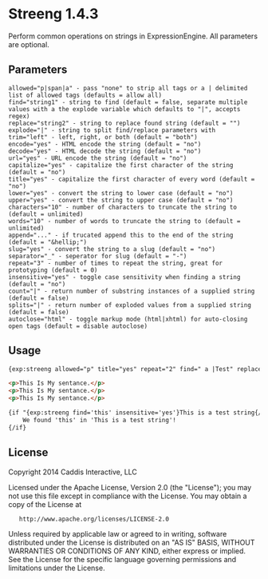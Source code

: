 # Streeng 1.4.3

Perform common operations on strings in ExpressionEngine. All parameters are optional.

## Parameters

	allowed="p|span|a" - pass "none" to strip all tags or a | delimited list of allowed tags (defaults = allow all)
	find="string1" - string to find (default = false, separate multiple values with a the explode variable which defaults to "|", accepts regex)
	replace="string2" - string to replace found string (default = "")
	explode="|" - string to split find/replace parameters with
	trim="left" - left, right, or both (default = "both")
	encode="yes" - HTML encode the string (default = "no")
	decode="yes" - HTML decode the string (default = "no")
	url="yes" - URL encode the string (default = "no")
	capitalize="yes" - capitalize the first character of the string (default = "no")
	title="yes" - capitalize the first character of every word (default = "no")
	lower="yes" - convert the string to lower case (default = "no")
	upper="yes" - convert the string to upper case (default = "no")
	characters="10" - number of characters to truncate the string to (default = unlimited)
	words="10" - number of words to truncate the string to (default = unlimited)
	append="..." - if trucated append this to the end of the string (default = "&hellip;")
	slug="yes" - convert the string to a slug (default = "no")
	separator="_" - seperator for slug (default = "-")
	repeat="3" - number of times to repeat the string, great for prototyping (default = 0)
	insensitive="yes" - toggle case sensitivity when finding a string (default = "no")
	count="|" - return number of substring instances of a supplied string (default = false)
	splits="|" - return number of exploded values from a supplied string (default = false)
	autoclose="html" - toggle markup mode (html|xhtml) for auto-closing open tags (default = disable autoclose)

## Usage

```html
{exp:streeng allowed="p" title="yes" repeat="2" find=" a |Test" replace=" my |sentance"}  <p><b>This</b> is a <a href="#">test</a>.</p>{/exp:streeng}

<p>This Is My sentance.</p>
<p>This Is My sentance.</p>
<p>This Is My sentance.</p>

{if "{exp:streeng find='this' insensitive='yes'}This is a test string{/exp:streeng}"}
	We found 'this' in 'This is a test string'!
{/if}
```

## License

Copyright 2014 Caddis Interactive, LLC

   Licensed under the Apache License, Version 2.0 (the "License");
   you may not use this file except in compliance with the License.
   You may obtain a copy of the License at

       http://www.apache.org/licenses/LICENSE-2.0

   Unless required by applicable law or agreed to in writing, software
   distributed under the License is distributed on an "AS IS" BASIS,
   WITHOUT WARRANTIES OR CONDITIONS OF ANY KIND, either express or implied.
   See the License for the specific language governing permissions and
   limitations under the License.